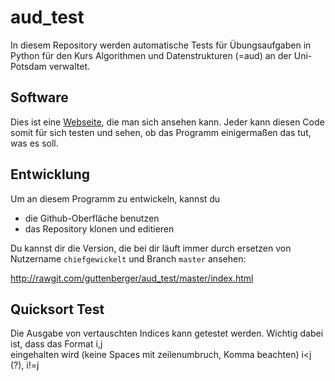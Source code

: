 aud_test
========

In diesem Repository werden automatische Tests für Übungsaufgaben in Python für den Kurs Algorithmen und Datenstrukturen (=aud) an der Uni-Potsdam verwaltet.

Software
--------

Dies ist eine [Webseite], die man sich ansehen kann.
Jeder kann diesen Code somit für sich testen und sehen, ob das Programm einigermaßen das tut, was es soll.


Entwicklung
-----------

Um an diesem Programm zu entwickeln, kannst du
- die Github-Oberfläche benutzen
- das Repository klonen und editieren

Du kannst dir die Version, die bei dir läuft immer durch ersetzen
von Nutzername `chiefgewickelt` und Branch `master` ansehen:

http://rawgit.com/guttenberger/aud_test/master/index.html



[Webseite]: https://guttenberger.github.io/aud_test/index.html

Quicksort Test
--------------

Die Ausgabe von vertauschten Indices kann getestet werden. Wichtig dabei ist, dass das Format
i,j  
eingehalten wird (keine Spaces mit zeilenumbruch, Komma beachten)
i<j (?), i!=j
